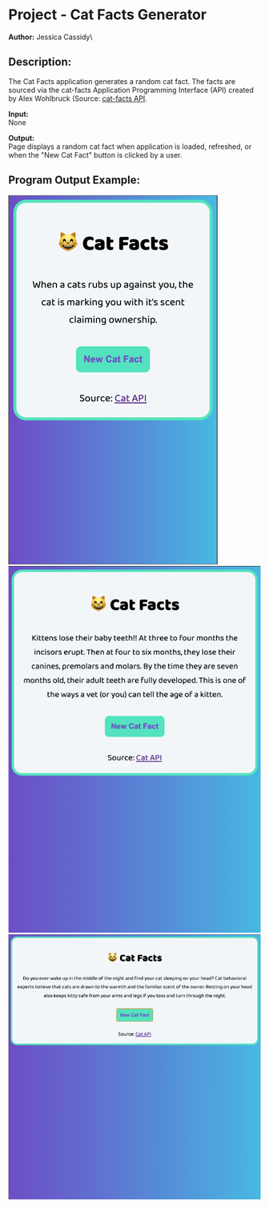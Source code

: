 # Project - Cat Facts Generator
**Author:**     Jessica Cassidy\

## Description: 
The Cat Facts application generates a random cat fact. The facts are sourced via the cat-facts Application Programming Interface (API) created by Alex Wohlbruck (Source: [cat-facts API](https://alexwohlbruck.github.io/cat-facts/).

**Input:**      
None

**Output:**     
Page displays a random cat fact when application is loaded, refreshed, or when the "New Cat Fact" button is clicked by a user.

## Program Output Example:
![](images/screenshot_program-output_1.png)\
![](images/screenshot_program-output_2.png)\
![](images/screenshot_program-output_3.png)
